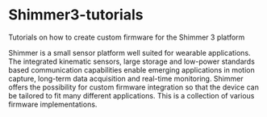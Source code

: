 # Shimmer3-tutorials
Tutorials on how to create custom firmware for the Shimmer 3 platform

Shimmer is a small sensor platform well suited for wearable applications. The integrated kinematic sensors, large storage and low-power standards based communication capabilities enable emerging applications in motion capture, long-term data acquisition and real-time monitoring. Shimmer offers the possibility for custom firmware integration so that the device can be tailored to fit many different applications. This is a collection of various firmware implementations.
